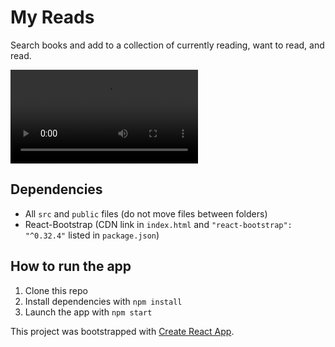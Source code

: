 My Reads
================================
Search books and add to a collection of currently reading, want to read, and read.

![alt text](docs/myReads_info-add.mp4)

## Dependencies
- All `src` and `public` files (do not move files between folders)
- React-Bootstrap (CDN link in `index.html` and `"react-bootstrap": "^0.32.4"` listed in `package.json`)

## How to run the app
1. Clone this repo
2. Install dependencies with `npm install` 
3. Launch the app with `npm start`


This project was bootstrapped with [Create React App](https://github.com/facebookincubator/create-react-app).